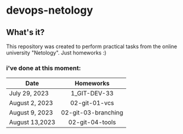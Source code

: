 # devops-netology

## What's it?

This repository was created to perform practical tasks from the online university "Netology".
Just homeworks :)

### i've done at this moment:

| Date           |      Homeworks      |
|----------------|:-------------------:|
| July 29,  2023 |    1_GIT-DEV-33     |
| August 2, 2023 |    02-git-01-vcs    |
| August 9, 2023 | 02-git-03-branching |
| August 13,2023 |  02-git-04-tools    |

